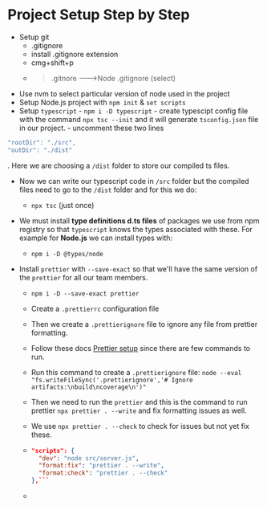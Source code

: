 # Project Setup Step by Step

- Setup git
    - .gitignore
    - install .gitignore extension
    - cmg+shift+p
    - > .gitnore --->Node .gitignore (select)
- Use nvm to select particular version of node used in the project
- Setup Node.js project with `npm init` & `set scripts`
- Setup `typescript` - `npm i -D typescript` - create typescipt config file with the command `npx tsc --init` and it will generate `tsconfig.json` file in our project. - uncomment these two lines

```js
"rootDir": "./src",
"outDir": "./dist"
```

. Here we are choosing a `/dist` folder to store our compiled ts files.

- Now we can write our typescript code in `/src` folder but the compiled files need to go to the `/dist` folder and for this we do:
    - `npx tsc` (just once)
- We must install **type definitions d.ts files** of packages we use from npm registry so that `typescript` knows the types associated with these. For example for **Node.js** we can install types with:
    - `npm i -D @types/node`

- Install `prettier` with `--save-exact` so that we'll have the same version of the `prettier` for all our team members.
    - `npm i -D --save-exact prettier`
    - Create a `.prettierrc` configuration file
    - Then we create a `.prettierignore` file to ignore any file from prettier formatting.
    - Follow these docs [Prettier setup](https://prettier.io/docs/install) since there are few commands to run.
    - Run this command to create a `.prettierignore` file: `node --eval "fs.writeFileSync('.prettierignore','# Ignore artifacts:\nbuild\ncoverage\n')"`
    - Then we need to run the `prettier` and this is the command to run prettier `npx prettier . --write` and fix formatting issues as well.
    - We use `npx prettier . --check` to check for issues but not yet fix these.
    - ````json
      "scripts": {
        "dev": "node src/server.js",
        "format:fix": "prettier . --write",
        "format:check": "prettier . --check"
      },```

      ````

    -
